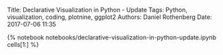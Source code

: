 Title: Declarative Visualization in Python - Update
Tags: Python, visualization, coding, plotnine, ggplot2
Authors: Daniel Rothenberg
Date: 2017-07-06 11:35

{% notebook notebooks/declarative-visualization-in-python-update.ipynb cells[1:] %}

